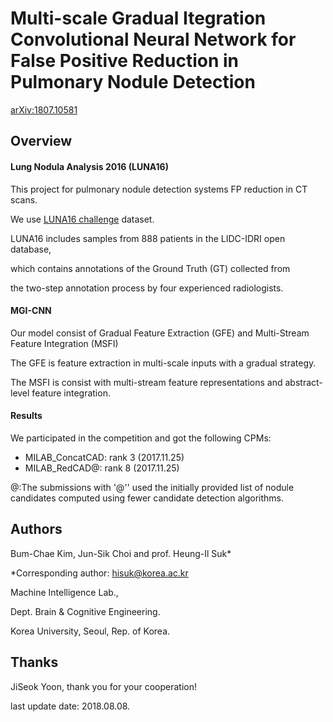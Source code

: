 
# Multi-scale Gradual Itegration Convolutional Neural Network for False Positive Reduction in Pulmonary Nodule Detection

[arXiv:1807.10581](https://arxiv.org/abs/1807.10581)

## Overview

#### Lung Nodula Analysis 2016 (LUNA16) 

This project for pulmonary nodule detection systems FP reduction in CT scans.

We use [LUNA16 challenge](https://luna16.grand-challenge.org/) dataset.

LUNA16 includes samples from 888 patients in the LIDC-IDRI open database, 

which contains annotations of the Ground Truth (GT) collected from 

the two-step annotation process by four experienced radiologists.

#### MGI-CNN 

Our model consist of Gradual Feature Extraction (GFE) and Multi-Stream Feature Integration (MSFI)

The GFE is feature extraction in multi-scale inputs with a gradual strategy.

The MSFI is consist with multi-stream feature representations and abstract-level feature integration.


#### Results

We participated in the competition and got the following CPMs:

- MILAB_ConcatCAD: rank 3 (2017.11.25)
- MILAB_RedCAD@: rank 8 (2017.11.25)

@:The submissions with '@'' used the initially provided 
list of nodule candidates computed using fewer candidate detection algorithms.

## Authors

Bum-Chae Kim, Jun-Sik Choi and prof. Heung-Il Suk*

*Corresponding author: hisuk@korea.ac.kr

Machine Intelligence Lab.,

Dept. Brain & Cognitive Engineering. 

Korea University, Seoul, Rep. of Korea.


## Thanks

JiSeok Yoon, thank you for your cooperation!


last update date: 2018.08.08.

